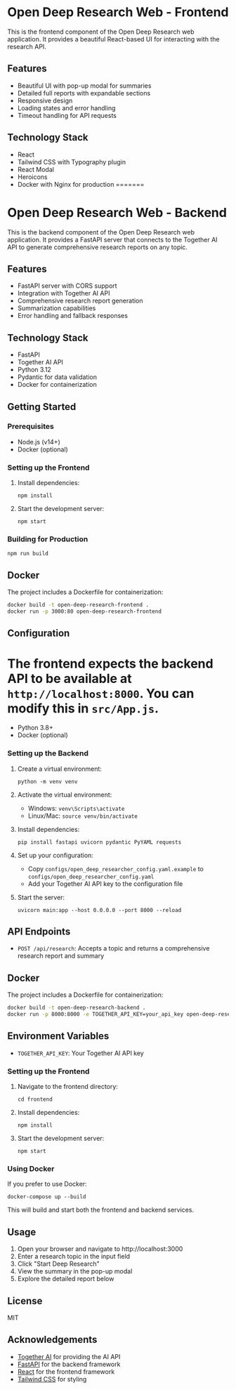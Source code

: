 
# Open Deep Research Web - Frontend

This is the frontend component of the Open Deep Research web application. It provides a beautiful React-based UI for interacting with the research API.

## Features

- Beautiful UI with pop-up modal for summaries
- Detailed full reports with expandable sections
- Responsive design
- Loading states and error handling
- Timeout handling for API requests

## Technology Stack

- React
- Tailwind CSS with Typography plugin
- React Modal
- Heroicons
- Docker with Nginx for production
=======
# Open Deep Research Web - Backend

This is the backend component of the Open Deep Research web application. It provides a FastAPI server that connects to the Together AI API to generate comprehensive research reports on any topic.

## Features

- FastAPI server with CORS support
- Integration with Together AI API
- Comprehensive research report generation
- Summarization capabilities
- Error handling and fallback responses

## Technology Stack

- FastAPI
- Together AI API
- Python 3.12
- Pydantic for data validation
- Docker for containerization


## Getting Started

### Prerequisites

- Node.js (v14+)
- Docker (optional)

### Setting up the Frontend

1. Install dependencies:
   ```
   npm install
   ```

2. Start the development server:
   ```
   npm start
   ```

### Building for Production

```
npm run build
```

## Docker

The project includes a Dockerfile for containerization:

```bash
docker build -t open-deep-research-frontend .
docker run -p 3000:80 open-deep-research-frontend
```

## Configuration

The frontend expects the backend API to be available at `http://localhost:8000`. You can modify this in `src/App.js`.
=======
- Python 3.8+ 
- Docker (optional)


### Setting up the Backend

1. Create a virtual environment:
   ```
   python -m venv venv
   ```

2. Activate the virtual environment:
   - Windows: `venv\Scripts\activate`
   - Linux/Mac: `source venv/bin/activate`

3. Install dependencies:
   ```
   pip install fastapi uvicorn pydantic PyYAML requests
   ```

4. Set up your configuration:
   - Copy `configs/open_deep_researcher_config.yaml.example` to `configs/open_deep_researcher_config.yaml`
   - Add your Together AI API key to the configuration file

5. Start the server:
   ```
   uvicorn main:app --host 0.0.0.0 --port 8000 --reload
   ```

## API Endpoints

- `POST /api/research`: Accepts a topic and returns a comprehensive research report and summary

## Docker

The project includes a Dockerfile for containerization:

```bash
docker build -t open-deep-research-backend .
docker run -p 8000:8000 -e TOGETHER_API_KEY=your_api_key open-deep-research-backend
```

## Environment Variables

- `TOGETHER_API_KEY`: Your Together AI API key

### Setting up the Frontend

1. Navigate to the frontend directory:
   ```
   cd frontend
   ```

2. Install dependencies:
   ```
   npm install
   ```

3. Start the development server:
   ```
   npm start
   ```

### Using Docker

If you prefer to use Docker:

```
docker-compose up --build
```

This will build and start both the frontend and backend services.

## Usage

1. Open your browser and navigate to http://localhost:3000
2. Enter a research topic in the input field
3. Click "Start Deep Research"
4. View the summary in the pop-up modal
5. Explore the detailed report below

## License

MIT

## Acknowledgements

- [Together AI](https://together.ai/) for providing the AI API
- [FastAPI](https://fastapi.tiangolo.com/) for the backend framework
- [React](https://reactjs.org/) for the frontend framework
- [Tailwind CSS](https://tailwindcss.com/) for styling
